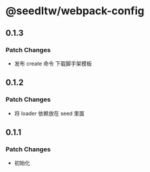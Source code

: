 # @seedltw/webpack-config

## 0.1.3

### Patch Changes

- 发布 create 命令 下载脚手架模板

## 0.1.2

### Patch Changes

- 将 loader 依赖放在 seed 里面

## 0.1.1

### Patch Changes

- 初始化
